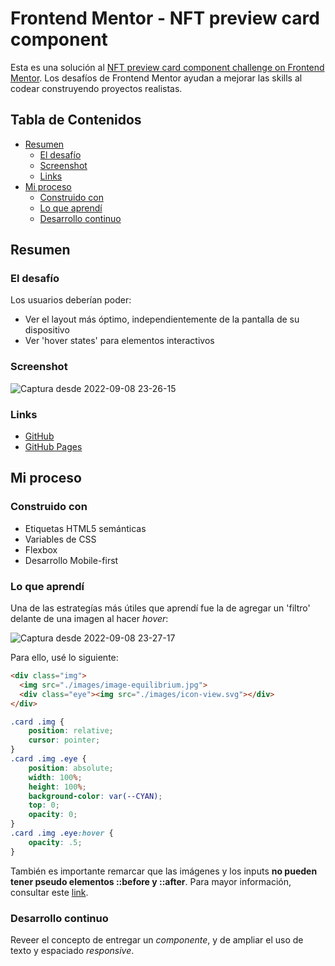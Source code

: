# Frontend Mentor - NFT preview card component

Esta es una solución al [NFT preview card component challenge on Frontend Mentor](https://www.frontendmentor.io/challenges/nft-preview-card-component-SbdUL_w0U). Los desafíos de Frontend Mentor ayudan a mejorar las skills al codear construyendo proyectos realistas.

## Tabla de Contenidos

- [Resumen](#resumen)
  - [El desafío](#el-desafío)
  - [Screenshot](#screenshot)
  - [Links](#links)
- [Mi proceso](#mi-proceso)
  - [Construido con](#construido-con)
  - [Lo que aprendí](#lo-que-aprendí)
  - [Desarrollo continuo](#desarrollo-continuo)

## Resumen

### El desafío

Los usuarios deberían poder:

- Ver el layout más óptimo, independientemente de la pantalla de su dispositivo
- Ver 'hover states' para elementos interactivos

### Screenshot

![Captura desde 2022-09-08 23-26-15](https://user-images.githubusercontent.com/87911089/189262720-9aead77e-7245-4f14-8519-e81093d076c1.png)


### Links

- [GitHub](https://github.com/venutti/nft-preview-card-component-main-frontendmentor)
- [GitHub Pages](https://venutti.github.io/nft-preview-card-component-main-frontendmentor/)

## Mi proceso

### Construido con

- Etiquetas HTML5 semánticas
- Variables de CSS
- Flexbox
- Desarrollo Mobile-first


### Lo que aprendí

Una de las estrategías más útiles que aprendí fue la de agregar un 'filtro' delante de una imagen al hacer *hover*:

![Captura desde 2022-09-08 23-27-17](https://user-images.githubusercontent.com/87911089/189262770-ae7ce1c4-dd49-4431-8249-4dec36b18f1c.png)

Para ello, usé lo siguiente:

```html
<div class="img">
  <img src="./images/image-equilibrium.jpg">
  <div class="eye"><img src="./images/icon-view.svg"></div>
</div>
```
```css
.card .img {
    position: relative;
    cursor: pointer;
}
.card .img .eye {
    position: absolute;
    width: 100%;
    height: 100%;
    background-color: var(--CYAN);
    top: 0;
    opacity: 0;
}
.card .img .eye:hover {
    opacity: .5;
}
```
También es importante remarcar que las imágenes y los inputs **no pueden tener pseudo elementos ::before y ::after**. Para mayor información, consultar este [link](https://stackoverflow.com/questions/6949148/css-after-not-adding-content-to-certain-elements/6949190#6949190).


### Desarrollo continuo

Reveer el concepto de entregar un *componente*, y de ampliar el uso de texto y espaciado *responsive*.
